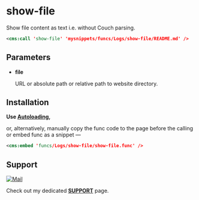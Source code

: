 # show-file

Show file content as text i.e. without Couch parsing.

```xml
<cms:call 'show-file' 'mysnippets/funcs/Logs/show-file/README.md' />
```

## Parameters

* **file**

   URL or absolute path or relative path to website directory.

## Installation

**Use [Autoloading](https://github.com/trendoman/Cms-Fu/tree/master/ADDON-FUNCS-ON-DEMAND.md),**

or, alternatively, manually copy the func code to the page before the calling or embed func as a snippet —

```xml
<cms:embed 'funcs/Logs/show-file/show-file.func' />
```

## Support

[![Mail](https://img.shields.io/badge/gmail-%23539CFF.svg?&style=for-the-badge&logo=gmail&logoColor=white)](mailto:"Anton"<tony.smirnov@gmail.com>?subject=[GitHub])

Check out my dedicated [**SUPPORT**](/SUPPORT.md) page.
